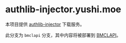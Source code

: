 # authlib-injector.yushi.moe
本项目提供 [authlib-injector](https://github.com/yushijinhun/authlib-injector) 下载服务。

此分支为 `bmclapi` 分支，其中内容将被部署到 [BMCLAPI](https://bmclapi2.bangbang93.com/mirrors/authlib-injector/)。
